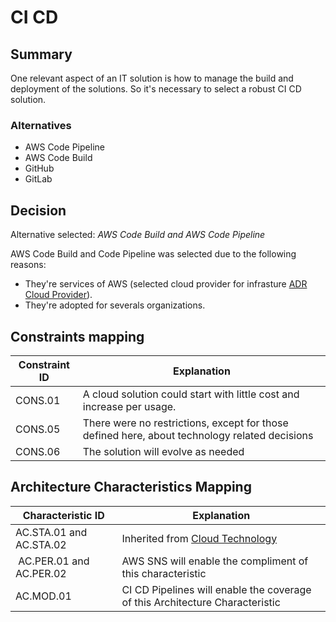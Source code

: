 # CI CD

## Summary

One relevant aspect of an IT solution is how to manage the build and deployment of the solutions. So it's necessary to select a robust CI CD solution. 

### Alternatives

- AWS Code Pipeline
- AWS Code Build
- GitHub
- GitLab

## Decision 

Alternative selected: *AWS Code Build and AWS Code Pipeline*

AWS Code Build and Code Pipeline was selected due to the following reasons:

- They're services of AWS (selected cloud provider for infrasture [ADR Cloud Provider](./adr-cloud.md)). 
- They're adopted for severals organizations.

## Constraints mapping

| Constraint ID | Explanation |
| ------------- | ----------- |
| CONS.01 | A cloud solution could start with little cost and increase per usage. |
| CONS.05 | There were no restrictions, except for those defined here, about technology related decisions |
| CONS.06 | The solution will evolve as needed |

## Architecture Characteristics Mapping

| Characteristic ID | Explanation |
| ------------- | ----------- |
| AC.STA.01 and AC.STA.02 | Inherited from [Cloud Technology](./adr-cloud.md) |
| AC.PER.01 and AC.PER.02 | AWS SNS will enable the compliment of this characteristic |
| AC.MOD.01 | CI CD Pipelines will enable the coverage of this Architecture Characteristic |